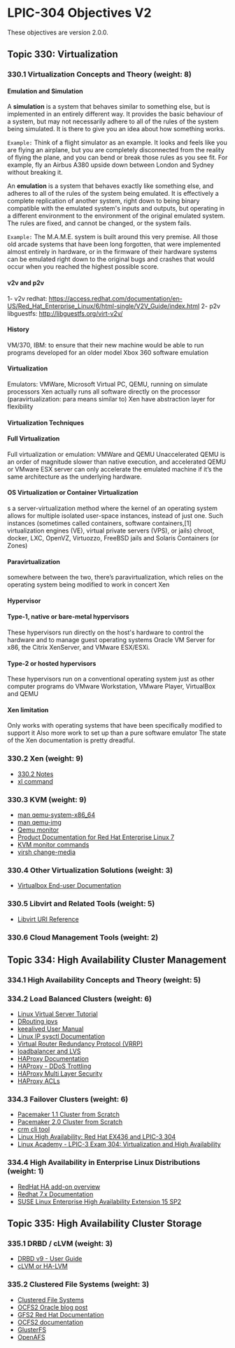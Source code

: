# LPIC-304 Objectives V2
These objectives are version 2.0.0.

## Topic 330: Virtualization
### 330.1 Virtualization Concepts and Theory (weight: 8)
#### Emulation and Simulation
A **simulation** is a system that behaves similar to something else, but is implemented in an entirely different way. It provides the basic behaviour of a system, but may not necessarily adhere to all of the rules of the system being simulated. It is there to give you an idea about how something works.  
  
`Example:` Think of a flight simulator as an example. It looks and feels like you are flying an airplane, but you are completely disconnected from the reality of flying the plane, and you can bend or break those rules as you see fit. For example, fly an Airbus A380 upside down between London and Sydney without breaking it.  
  
An **emulation** is a system that behaves exactly like something else, and adheres to all of the rules of the system being emulated. It is effectively a complete replication of another system, right down to being binary compatible with the emulated system's inputs and outputs, but operating in a different environment to the environment of the original emulated system. The rules are fixed, and cannot be changed, or the system fails.  
  
`Example:` The M.A.M.E. system is built around this very premise. All those old arcade systems that have been long forgotten, that were implemented almost entirely in hardware, or in the firmware of their hardware systems can be emulated right down to the original bugs and crashes that would occur when you reached the highest possible score.  
 
#### v2v and p2v
1- v2v redhat: https://access.redhat.com/documentation/en-US/Red_Hat_Enterprise_Linux/6/html-single/V2V_Guide/index.html
2- p2v libguestfs: http://libguestfs.org/virt-v2v/

#### History
VM/370, IBM: to ensure that their new machine would be able to run
programs developed for an older model
Xbox 360 software emulation


#### Virtualization
Emulators: VMWare, Microsoft Virtual PC, QEMU, running on simulate processors
Xen actually runs all software directly on the processor (paravirtualization: para means similar to)
Xen have abstraction layer for flexibility

#### Virtualization Techniques
#### Full Virtualization
Full virtualization or emulation: VMWare and QEMU
Unaccelerated QEMU is an order of magnitude slower than native execution, and accelerated QEMU or VMware ESX server can only accelerate the emulated machine if it’s the same architecture as the
underlying hardware.

#### OS Virtualization or Container Virtualization
s a server-virtualization method where the kernel of an operating system allows for multiple isolated user-space instances, instead of just one. Such instances (sometimes called containers, software containers,[1] virtualization engines (VE), virtual private servers (VPS), or jails)
chroot, docker, LXC, OpenVZ, Virtuozzo, FreeBSD jails and Solaris Containers (or Zones)

#### Paravirtualization
somewhere between the two, there’s paravirtualization, which relies on the operating system being modified to work in concert
Xen
#### Hypervisor
#### Type-1, native or bare-metal hypervisors
These hypervisors run directly on the host's hardware to control the hardware and to manage guest operating systems
Oracle VM Server for x86, the Citrix XenServer, and VMware ESX/ESXi.

#### Type-2 or hosted hypervisors
These hypervisors run on a conventional operating system just as other computer programs do
VMware Workstation, VMware Player, VirtualBox and QEMU

#### Xen limitation
Only works with operating systems that have been specifically modified to support it
Also more work to set up than a pure software emulator
The state of the Xen documentation is pretty dreadful.

### 330.2 Xen (weight: 9)
  * [330.2 Notes](330-2-xen.md)
  * [xl command](https://xenbits.xen.org/docs/unstable/man/xl.1.html)

### 330.3 KVM (weight: 9)
  * [man qemu-system-x86_64](https://manpages.debian.org/jessie/qemu-system-x86/qemu-system-x86_64.1.en.html)
  * [man qemu-img](https://manpages.debian.org/testing/qemu-utils/qemu-img.1.en.html)
  * [Qemu monitor](http://people.redhat.com/pbonzini/qemu-test-doc/_build/html/topics/pcsys_005fmonitor.html)
  * [Product Documentation for Red Hat Enterprise Linux 7](https://access.redhat.com/documentation/en-us/red_hat_enterprise_linux/7/html/)
  * [KVM monitor commands](https://en.wikibooks.org/wiki/QEMU/Monitor)
  * [virsh change-media](https://www.ndchost.com/wiki/libvirt/change-media)


### 330.4 Other Virtualization Solutions (weight: 3)
  * [Virtualbox End-user Documentation](https://www.virtualbox.org/manual/UserManual.html)

### 330.5 Libvirt and Related Tools (weight: 5)
  * [Libvirt URI Reference](https://libvirt.org/remote.html#Remote_URI_reference)

### 330.6 Cloud Management Tools (weight: 2)

## Topic 334: High Availability Cluster Management
### 334.1 High Availability Concepts and Theory (weight: 5)

### 334.2 Load Balanced Clusters (weight: 6)
  * [Linux Virtual Server Tutorial](http://www.ultramonkey.org/papers/lvs_tutorial/html/)
  * [DRouting ipvs](http://www.linuxvirtualserver.org/VS-DRouting.html)
  * [keealived User Manual](https://www.keepalived.org/doc/index.html)
  * [Linux IP sysctl Documentation](https://www.kernel.org/doc/Documentation/networking/ip-sysctl.txt)
  * [Virtual Router Redundancy Protocol (VRRP)](lpi304:vrrp)
  * [loadbalancer and LVS](https://access.redhat.com/documentation/en-us/red_hat_enterprise_linux/7/html/load_balancer_administration/s1-lvs-direct-vsa#s2-lvs-direct-arptables-VSA)
  * [HAProxy Documentation](http://cbonte.github.io/haproxy-dconv/1.8/intro.html)
  * [HAProxy - DDoS Trottling](https://www.haproxy.com/blog/use-a-load-balancer-as-a-first-row-of-defense-against-ddos/)
  * [HAProxy Multi Layer Security](https://www.haproxy.com/content-library/the-haproxy-guide-to-multi-layer-security/)
  * [HAProxy ACLs](https://www.haproxy.com/blog/introduction-to-haproxy-acls/)

### 334.3 Failover Clusters (weight: 6)
  * [Pacemaker 1.1 Cluster from Scratch](https://clusterlabs.org/pacemaker/doc/en-US/Pacemaker/1.1/html/Clusters_from_Scratch/)
  * [Pacemaker 2.0 Cluster from Scratch](https://clusterlabs.org/pacemaker/doc/en-US/Pacemaker/2.0/html/Clusters_from_Scratch)
  * [crm cli tool](http://crmsh.github.io/documentation/index.html)
  * [Linux High Availability: Red Hat EX436 and LPIC-3 304](https://learning.oreilly.com/videos/linux-high-availability/9780134836089)
  * [Linux Academy - LPIC-3 Exam 304: Virtualization and High Availability](https://linuxacademy.com/course/linux-academys-lpic-3-304-virtualization-and-high-availability-preparation-course/)

### 334.4 High Availability in Enterprise Linux Distributions (weight: 1)
  * [RedHat HA add-on overview](https://access.redhat.com/documentation/en-us/red_hat_enterprise_linux/7/html/high_availability_add-on_overview/index)
  * [Redhat 7.x Documentation](https://access.redhat.com/documentation/en-us/red_hat_enterprise_linux/7/#Clustering)
  * [SUSE Linux Enterprise High Availability Extension 15 SP2](https://documentation.suse.com/sle-ha/15-SP2/?_ga=2.160471165.1119497559.1609524204-373452087.1547928518)

## Topic 335: High Availability Cluster Storage
### 335.1 DRBD / cLVM (weight: 3)
  * [DRBD v9 - User Guide](https://www.linbit.com/downloads/tech-guides/User_Guide_DRBD_9.pdf)
  * [cLVM or HA-LVM](https://access.redhat.com/documentation/en-us/red_hat_enterprise_linux/7/html/logical_volume_manager_administration/lvm_cluster_overview)

### 335.2 Clustered File Systems (weight: 3)
  * [Clustered File Systems](https://en.wikipedia.org/wiki/Clustered_file_system)
  * [OCFS2 Oracle blog post](https://blogs.oracle.com/cloud-infrastructure/a-simple-guide-to-oracle-cluster-file-system-ocfs2-using-iscsi-on-oracle-cloud-infrastructure)
  * [GFS2 Red Hat Documentation](https://access.redhat.com/documentation/en-us/red_hat_enterprise_linux/7/html/global_file_system_2/index)
  * [OCFS2 documentation](https://www.mankier.com/7/ocfs2)
  * [GlusterFS](https://docs.gluster.org/en/latest/Quick-Start-Guide/Quickstart/)
  * [OpenAFS](https://docs.openafs.org/QuickStartUnix/HDRWQ41.html)





